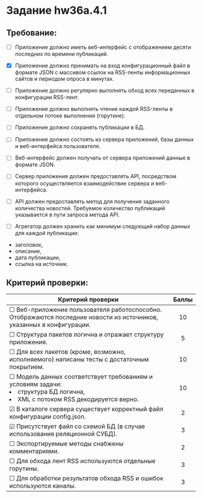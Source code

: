 # Задание hw36a.4.1

## Требование:
- [ ] Приложение должно иметь веб-интерфейс с отображением десяти последних по времени публикаций.

- [X] Приложение должно принимать на вход конфигурационный файл в формате JSON с массивом ссылок на RSS-ленты информационных сайтов и периодом опроса в минутах.

- [ ] Приложение должно регулярно выполнять обход всех переданных в конфигурации RSS-лент.

- [ ] Приложение должно выполнять чтение каждой RSS-ленты в отдельном потоке выполнения (горутине).

- [ ] Приложение должно сохранять публикации в БД.

- [ ] Приложение должно состоять из сервера приложений, базы данных и веб-интерфейса пользователя.

- [ ] Веб-интерфейс должен получать от сервера приложений данные в формате JSON.

- [ ] Сервер приложения должен предоставлять API, посредством которого осуществляется взаимодействие сервера и веб-интерфейса.

- [ ] API должен предоставлять метод для получения заданного количества новостей. Требуемое количество публикаций указывается в пути запроса метода API.

- [ ] Агрегатор должен хранить как минимум следующий набор данных для каждой публикации:
 - заголовок,
 - описание,
 - дата публикации,
 - ссылка на источник.

## Критерий проверки:

| **Критерий проверки**                                                                                                            | **Баллы** |
|----------------------------------------------------------------------------------------------------------------------------------|:---------:|
| ☐ Веб-приложение пользователя работоспособно. Отображаются последние новости из источников, указанных в конфигурации.            |    10     |
| ☐ Структура пакетов логична и отражает структуру приложения.                                                                     |     5     |
| ☐ Для всех пакетов (кроме, возможно, исполняемого) написаны тесты с достаточным покрытием.                                       |    10     |
| ☐ Модель данных соответствует требованиям и условиям задачи:<li> структура БД логична,<li> XML с потоком RSS декодируется верно. |    10     |
| ☑ В каталоге сервера существует корректный файл конфигурации config.json.                                                        |     2     |
| ☑ Присутствует файл со схемой БД (в случае использования реляционной СУБД).                                                      |     3     |
| ☐ Экспортируемые методы снабжены комментариями.                                                                                  |     2     |
| ☐ Для обхода лент RSS используются отдельные горутины.                                                                           |     3     |
| ☐ Для обработки результатов обхода RSS и ошибок используются каналы.                                                             |     3     |

<!---
для использования в таблице

☐
☑
-->